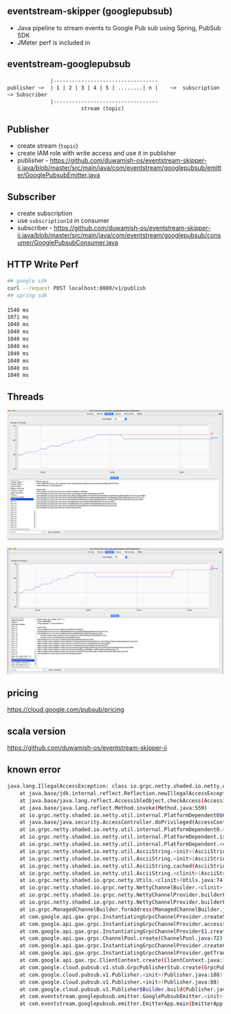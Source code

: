eventstream-skipper (googlepubsub)
-------------------

- Java pipeline to stream events to Google Pub sub using Spring, PubSub SDK
- JMeter perf is included in 

eventstream-googlepubsub
-----------------------

```
              |----------------------------------
publisher ~>  | 1 | 2 | 3 | 4 | 5 | ........| n |    ~>  subscription ~> Subscriber 
              |----------------------------------     
                        stream (topic)
```

Publisher
---------

- create stream (`topic`)
- create IAM role with write access and use it in publisher
- publisher - https://github.com/duwamish-os/eventstream-skipper-ii.java/blob/master/src/main/java/com/eventstream/googlepubsub/emitter/GooglePubsubEmitter.java

Subscriber
-----------

- create subscription
- use `subscriptionId` in consumer
- subscriber - https://github.com/duwamish-os/eventstream-skipper-ii.java/blob/master/src/main/java/com/eventstream/googlepubsub/consumer/GooglePubsubConsumer.java

HTTP Write Perf
----------

```bash
## google sdk
curl --request POST localhost:8080/v1/publish
## spring sdk

1540 ms
1071 ms
1040 ms
1040 ms
1040 ms
1040 ms
1040 ms
1040 ms
1040 ms
1040 ms
```

Threads
------

![](performance/GCP-Before_HttpCall-pub-sub-Threads.png)

![](performance/GCP-After_Http_pub-sub-Threads.png)

pricing
--------
https://cloud.google.com/pubsub/pricing

scala version
--
https://github.com/duwamish-os/eventstream-skipper-ii


known error
------

```bash
java.lang.IllegalAccessException: class io.grpc.netty.shaded.io.netty.util.internal.PlatformDependent0$6 cannot access class jdk.internal.misc.Unsafe (in module java.base) because module java.base does not export jdk.internal.misc to unnamed module @63376bed
	at java.base/jdk.internal.reflect.Reflection.newIllegalAccessException(Reflection.java:376)
	at java.base/java.lang.reflect.AccessibleObject.checkAccess(AccessibleObject.java:639)
	at java.base/java.lang.reflect.Method.invoke(Method.java:559)
	at io.grpc.netty.shaded.io.netty.util.internal.PlatformDependent0$6.run(PlatformDependent0.java:352)
	at java.base/java.security.AccessController.doPrivileged(AccessController.java:310)
	at io.grpc.netty.shaded.io.netty.util.internal.PlatformDependent0.<clinit>(PlatformDependent0.java:343)
	at io.grpc.netty.shaded.io.netty.util.internal.PlatformDependent.isAndroid(PlatformDependent.java:289)
	at io.grpc.netty.shaded.io.netty.util.internal.PlatformDependent.<clinit>(PlatformDependent.java:92)
	at io.grpc.netty.shaded.io.netty.util.AsciiString.<init>(AsciiString.java:223)
	at io.grpc.netty.shaded.io.netty.util.AsciiString.<init>(AsciiString.java:210)
	at io.grpc.netty.shaded.io.netty.util.AsciiString.cached(AsciiString.java:1401)
	at io.grpc.netty.shaded.io.netty.util.AsciiString.<clinit>(AsciiString.java:48)
	at io.grpc.netty.shaded.io.grpc.netty.Utils.<clinit>(Utils.java:74)
	at io.grpc.netty.shaded.io.grpc.netty.NettyChannelBuilder.<clinit>(NettyChannelBuilder.java:82)
	at io.grpc.netty.shaded.io.grpc.netty.NettyChannelProvider.builderForAddress(NettyChannelProvider.java:38)
	at io.grpc.netty.shaded.io.grpc.netty.NettyChannelProvider.builderForAddress(NettyChannelProvider.java:24)
	at io.grpc.ManagedChannelBuilder.forAddress(ManagedChannelBuilder.java:39)
	at com.google.api.gax.grpc.InstantiatingGrpcChannelProvider.createSingleChannel(InstantiatingGrpcChannelProvider.java:325)
	at com.google.api.gax.grpc.InstantiatingGrpcChannelProvider.access$1800(InstantiatingGrpcChannelProvider.java:81)
	at com.google.api.gax.grpc.InstantiatingGrpcChannelProvider$1.createSingleChannel(InstantiatingGrpcChannelProvider.java:231)
	at com.google.api.gax.grpc.ChannelPool.create(ChannelPool.java:72)
	at com.google.api.gax.grpc.InstantiatingGrpcChannelProvider.createChannel(InstantiatingGrpcChannelProvider.java:241)
	at com.google.api.gax.grpc.InstantiatingGrpcChannelProvider.getTransportChannel(InstantiatingGrpcChannelProvider.java:219)
	at com.google.api.gax.rpc.ClientContext.create(ClientContext.java:199)
	at com.google.cloud.pubsub.v1.stub.GrpcPublisherStub.create(GrpcPublisherStub.java:195)
	at com.google.cloud.pubsub.v1.Publisher.<init>(Publisher.java:188)
	at com.google.cloud.pubsub.v1.Publisher.<init>(Publisher.java:88)
	at com.google.cloud.pubsub.v1.Publisher$Builder.build(Publisher.java:829)
	at com.eventstream.googlepubsub.emitter.GooglePubsubEmitter.<init>(GooglePubsubEmitter.java:48)
	at com.eventstream.googlepubsub.emitter.EmitterApp.main(EmitterApp.java:15)
```